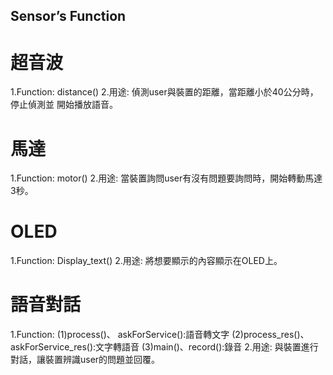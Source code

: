 ## Sensor’s Function
# 超音波
1.Function:
   distance()
2.用途:
偵測user與裝置的距離，當距離小於40公分時，停止偵測並     開始播放語音。
# 馬達
1.Function:
   motor()
2.用途:
當裝置詢問user有沒有問題要詢問時，開始轉動馬達3秒。
# OLED
1.Function:
   Display_text()
2.用途:
將想要顯示的內容顯示在OLED上。
# 語音對話
1.Function:
   (1)process()、 askForService():語音轉文字
   (2)process_res()、askForService_res():文字轉語音
   (3)main()、record():錄音
2.用途:
與裝置進行對話，讓裝置辨識user的問題並回覆。

